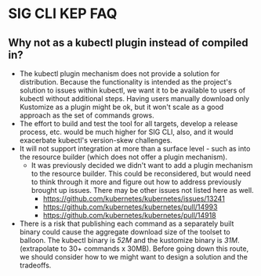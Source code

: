 # SIG CLI KEP FAQ

## Why not as a kubectl plugin instead of compiled in?

- The kubectl plugin mechanism does not provide a solution for distribution.  Because the functionality is intended as
 the project's solution to issues within kubectl, we want it to be available to users of kubectl without additional
 steps.  Having users manually download only Kustomize as a plugin might be ok, but it won't scale as a good approach
 as the set of commands grows.
- The effort to build and test the tool for all targets, develop a release process, etc. would be much higher for SIG
  CLI, also, and it would exacerbate kubectl's version-skew challenges.
- It will not support integration at more than a surface level - such as into the resource builder
  (which does not offer a plugin mechanism).
    - It was previously decided we didn't want to add a plugin mechanism to the resource builder.
      This could be reconsidered, but would need to think through it more and figure out how to address
      previously brought up issues.  There may be other issues not listed here as well.
      - https://github.com/kubernetes/kubernetes/issues/13241
      - https://github.com/kubernetes/kubernetes/pull/14993
      - https://github.com/kubernetes/kubernetes/pull/14918
- There is a risk that publishing each command as a separately built binary could cause the aggregate download
  size of the toolset to balloon.  The kubectl binary is *52M* and the kustomize binary is *31M*.  (extrapolate to
  30+ commands x 30MB).  Before going down this route, we should consider how to we might want to design a solution
  and the tradeoffs.  
 
